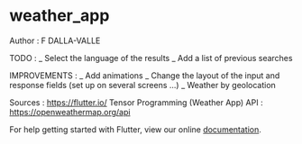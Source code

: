 # weather_app

Author : F DALLA-VALLE


TODO :
_ Select the language of the results
_ Add a list of previous searches

IMPROVEMENTS :
_ Add animations
_ Change the layout of the input and response fields (set up on several screens ...)
_ Weather by geolocation

Sources :   https://flutter.io/
            Tensor Programming (Weather App)
            API : https://openweathermap.org/api

For help getting started with Flutter, view our online
[documentation](https://flutter.io/).
